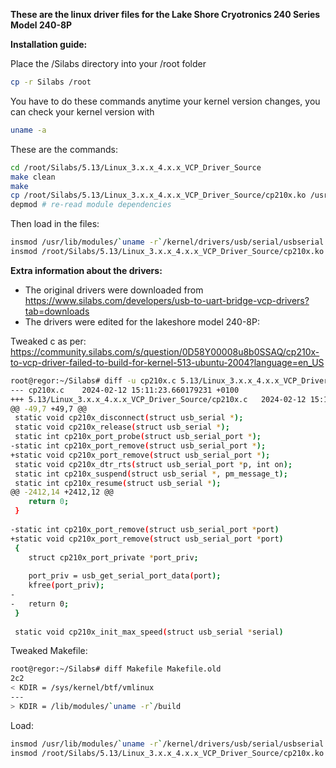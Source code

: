 **These are the linux driver files for the Lake Shore Cryotronics 240 Series Model 240-8P**

**Installation guide:**

Place the /Silabs directory into your /root folder
```bash
cp -r Silabs /root
``` 
You have to do these commands anytime your kernel version changes, you can check your kernel version with
```bash
uname -a
```
These are the commands:
```bash
cd /root/Silabs/5.13/Linux_3.x.x_4.x.x_VCP_Driver_Source
make clean
make
cp /root/Silabs/5.13/Linux_3.x.x_4.x.x_VCP_Driver_Source/cp210x.ko /usr/lib/modules/`uname -r`/kernel/drivers/usb/serial/cp210x.ko
depmod # re-read module dependencies
```

Then load in the files:
```bash
insmod /usr/lib/modules/`uname -r`/kernel/drivers/usb/serial/usbserial.ko 
insmod /root/Silabs/5.13/Linux_3.x.x_4.x.x_VCP_Driver_Source/cp210x.ko
```
**Extra information about the drivers:**
-  The original drivers were downloaded from https://www.silabs.com/developers/usb-to-uart-bridge-vcp-drivers?tab=downloads
-  The drivers were edited for the lakeshore model 240-8P:

Tweaked c as per: https://community.silabs.com/s/question/0D58Y00008u8b0SSAQ/cp210x-to-vcp-driver-failed-to-build-for-kernel-513-ubuntu-2004?language=en_US
```bash
root@regor:~/Silabs# diff -u cp210x.c 5.13/Linux_3.x.x_4.x.x_VCP_Driver_Source/cp210x.c 
--- cp210x.c	2024-02-12 15:11:23.660179231 +0100
+++ 5.13/Linux_3.x.x_4.x.x_VCP_Driver_Source/cp210x.c	2024-02-12 15:18:40.294921769 +0100
@@ -49,7 +49,7 @@
 static void cp210x_disconnect(struct usb_serial *);
 static void cp210x_release(struct usb_serial *);
 static int cp210x_port_probe(struct usb_serial_port *);
-static int cp210x_port_remove(struct usb_serial_port *);
+static void cp210x_port_remove(struct usb_serial_port *);
 static void cp210x_dtr_rts(struct usb_serial_port *p, int on);
 static int cp210x_suspend(struct usb_serial *, pm_message_t);
 static int cp210x_resume(struct usb_serial *);
@@ -2412,14 +2412,12 @@
 	return 0;
 }
 
-static int cp210x_port_remove(struct usb_serial_port *port)
+static void cp210x_port_remove(struct usb_serial_port *port)
 {
 	struct cp210x_port_private *port_priv;
 
 	port_priv = usb_get_serial_port_data(port);
 	kfree(port_priv);
-
-	return 0;
 }
 
 static void cp210x_init_max_speed(struct usb_serial *serial)
```

Tweaked Makefile:
```bash
root@regor:~/Silabs# diff Makefile Makefile.old 
2c2
< KDIR = /sys/kernel/btf/vmlinux
---
> KDIR = /lib/modules/`uname -r`/build
```

Load:
```bash
insmod /usr/lib/modules/`uname -r`/kernel/drivers/usb/serial/usbserial.ko 
insmod /root/Silabs/5.13/Linux_3.x.x_4.x.x_VCP_Driver_Source/cp210x.ko
```
